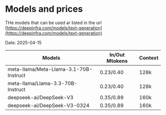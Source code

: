 # Models and prices  

THe models that can be used ar listed in the url [https://deepinfra.com/models/text-generation](https://deepinfra.com/models/text-generation)


Date: 2025-04-15

| Models                                           |In/Out Mtokens| Context|
|--------------------------------------------------|--------------|--------|
| meta-llama/Meta-Llama-3.1-70B-Instruct           | $0.23/$0.40  | 128k   |
| meta-llama/Llama-3.3-70B-Instruct                | $0.23/$0.40  | 128k   |
| deepseek-ai/DeepSeek-V3                          | $0.35/$0.89  | 160k   |
| deepseek-ai/DeepSeek-V3-0324                     | $0.35/$0.89  | 160k   |

